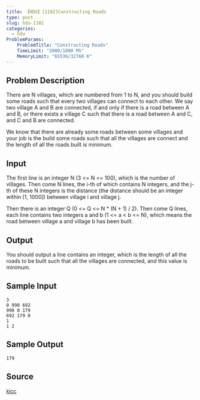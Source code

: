 ```yaml
---
title: 【HDU】[1102]Constructing Roads
type: post
slug: hdu-1102
categories:
  - hdu
ProblemParams:
    ProblemTitle: "Constructing Roads"
    TimeLimit: "2000/1000 MS"
    MemoryLimit: "65536/32768 K"
---
```


## Problem Description

There are N villages, which are numbered from 1 to N, and you should build some roads such that every two villages can connect to each other. We say two village A and B are connected, if and only if there is a road between A and B, or there exists a village C such that there is a road between A and C, and C and B are connected.  
  
We know that there are already some roads between some villages and your job is the build some roads such that all the villages are connect and the length of all the roads built is minimum.

## Input

The first line is an integer N (3 <= N <= 100), which is the number of villages. Then come N lines, the i-th of which contains N integers, and the j-th of these N integers is the distance (the distance should be an integer within \[1, 1000\]) between village i and village j.  
  
Then there is an integer Q (0 <= Q <= N \* (N + 1) / 2). Then come Q lines, each line contains two integers a and b (1 <= a < b <= N), which means the road between village a and village b has been built.

## Output

You should output a line contains an integer, which is the length of all the roads to be built such that all the villages are connected, and this value is minimum.

## Sample Input

```
3
0 990 692
990 0 179
692 179 0
1
1 2

```

## Sample Output

```
179

```

## Source

[kicc](https://acm.hdu.edu.cn//search.php?field=problem&key=kicc&source=1&searchmode=source)
